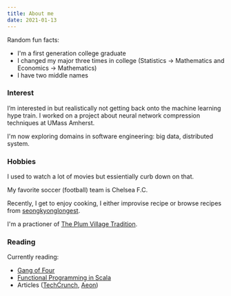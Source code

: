 ```yaml
---
title: About me
date: 2021-01-13
---
```


Random fun facts:
* I'm a first generation college graduate 
* I changed my major three times in college (Statistics -> Mathematics and Economics -> Mathematics)
* I have two middle names
### Interest
I’m interested in but realistically not getting back onto the machine learning hype train. I worked on a project about neural network compression techniques at UMass Amherst. 

I'm now exploring domains in software engineering: big data, distributed system. 

### Hobbies
I used to watch a lot of movies but essientially curb down on that.

My favorite soccer (football) team is Chelsea F.C. 

Recently, I get to enjoy cooking, I either improvise recipe or browse recipes from [seongkyonglongest](https://seonkyounglongest.com).

I'm a practioner of [The Plum Village Tradition](https://plumvillage.org).

### Reading

Currently reading:

* [Gang of Four](https://www.amazon.com/Design-Patterns-Object-Oriented-Addison-Wesley-Professional-ebook/dp/B000SEIBB8)
* [Functional Programming in Scala](https://www.amazon.com/Functional-Programming-Scala-Paul-Chiusano/dp/1617290653)
* Articles ([TechCrunch](https://techcrunch.com), [Aeon](https://aeon.co/))